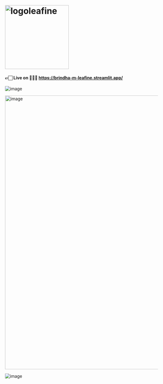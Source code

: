 
# <img width="210" alt="logoleafine" src="https://user-images.githubusercontent.com/72887609/227806722-a23e2a0a-fcb2-4b45-8386-dde6658d5694.png">

#### 👉🏻 Live on 👩🏻‍💻  https://brindha-m-leafine.streamlit.app/


![image](https://github.com/Brindha-m/Leafine/assets/72887609/b29f4622-781a-4073-ab64-6838b839c86d)

<img width="900" alt="image" src="https://github.com/Brindha-m/Leafine/assets/72887609/bfc50563-b7ea-43a1-9b9d-cf803b8527ff">


![image](https://github.com/Brindha-m/Leafine/assets/72887609/c5b7d22b-3d9c-4f07-ae48-d82c6f7593ec)
